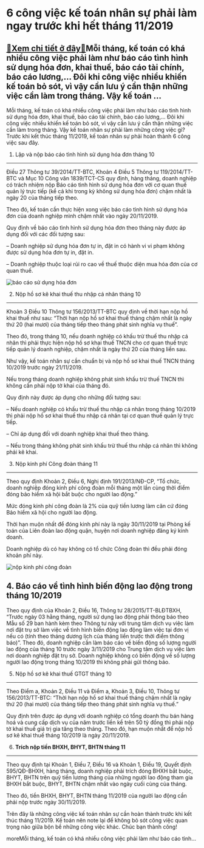 6 công việc kế toán nhân sự phải làm ngay trước khi hết tháng 11/2019
=====================================================================

[:gift:Xem chi tiết ở đây:gift:](https://hddtvn.com/6-cong-viec-ke-toan-nhan-su-phai-lam-ngay-truoc-khi-het-thang-11-2019/)Mỗi tháng, kế toán có khá nhiều công việc phải làm như báo cáo tình hình sử dụng hóa đơn, khai thuế, báo cáo tài chính, báo cáo lương,… Đôi khi công việc nhiều khiến kế toán bỏ sót, vì vậy cần lưu ý cẩn thận những việc cần làm trong tháng. Vậy kế toán …
-------------------------------------------------------------------------------------------------------------------------------------------------------------------------------------------------------------------------------------------------------------

Mỗi tháng, kế toán có khá nhiều công việc phải làm như báo cáo tình hình sử dụng hóa đơn, khai thuế, báo cáo tài chính, báo cáo lương,… Đôi khi công việc nhiều khiến kế toán bỏ sót, vì vậy cần lưu ý cẩn thận những việc cần làm trong tháng. Vậy kế toán nhân sự phải làm những công việc gì? Trước khi kết thúc tháng 11/2019, kế toán nhân sự phải hoàn thành 6 công việc sau đây.


1. Lập và nộp báo cáo tình hình sử dụng hóa đơn tháng 10
--------------------------------------------------------


Điều 27 Thông tư 39/2014/TT-BTC, Khoản 4 Điều 5 Thông tư 119/2014/TT-BTC và Mục 10 Công văn 1839/TCT-CS quy định, hàng tháng, doanh nghiệp có trách nhiệm nộp Báo cáo tình hình sử dụng hóa đơn với cơ quan thuế quản lý trực tiếp (kể cả khi trong kỳ không sử dụng hóa đơn) chậm nhất là ngày 20 của tháng tiếp theo.


Theo đó, kế toán cần thực hiện xong việc báo cáo tình hình sử dụng hóa đơn của doanh nghiệp mình chậm nhất vào ngày 20/11/2019.


Quy định về báo cáo tình hình sử dụng hóa đơn theo tháng này được áp dụng đối với các đối tượng sau:


– Doanh nghiệp sử dụng hóa đơn tự in, đặt in có hành vi vi phạm không được sử dụng hóa đơn tự in, đặt in.


– Doanh nghiệp thuộc loại rủi ro cao về thuế thuộc diện mua hóa đơn của cơ quan thuế.


![báo cáo sử dụng hóa đơn](https://hddtvn.com/wp-content/uploads/2021/01/095908447.jpg)


2. Nộp hồ sơ kê khai thuế thu nhập cá nhân tháng 10
---------------------------------------------------


Khoản 3 Điều 10 Thông tư 156/2013/TT-BTC quy định về thời hạn nộp hồ khai thuế như sau: “Thời hạn nộp hồ sơ khai thuế tháng chậm nhất là ngày thứ 20 (hai mươi) của tháng tiếp theo tháng phát sinh nghĩa vụ thuế”.


Theo đó, trong tháng 10, nếu doanh nghiệp có khấu trừ thuế thu nhập cá nhân thì phải thực hiện nộp hồ sơ khai thuế TNCN cho cơ quan thuế trực tiếp quản lý doanh nghiệp, chậm nhất là ngày thứ 20 của tháng liền sau.


Như vậy, kế toán nhân sự cần chuẩn bị và nộp hồ sơ khai thuế TNCN tháng 10/2019 trước ngày 21/11/2019.


Nếu trong tháng doanh nghiệp không phát sinh khấu trừ thuế TNCN thì không cần phải nộp tờ khai của tháng đó.


Quy định này được áp dụng cho những đối tượng sau:


– Nếu doanh nghiệp có khấu trừ thuế thu nhập cá nhân trong tháng 10/2019 thì phải nộp hồ sơ khai thuế thu nhập cá nhân tại cơ quan thuế quản lý trực tiếp.


– Chỉ áp dụng đối với doanh nghiệp khai thuế theo tháng.


– Nếu trong tháng không phát sinh khấu trừ thuế thu nhập cá nhân thì không phải kê khai.


3. Nộp kinh phí Công đoàn tháng 11
----------------------------------


Theo quy định Khoản 2, Điều 6, Nghị định 191/2013/NĐ-CP, “Tổ chức, doanh nghiệp đóng kinh phí công đoàn mỗi tháng một lần cùng thời điểm đóng bảo hiểm xã hội bắt buộc cho người lao động.”


Mức đóng kinh phí công đoàn là 2% của quỹ tiền lương làm căn cứ đóng Bảo hiểm xã hội cho người lao động.


Thời hạn muộn nhất để đóng kinh phí này là ngày 30/11/2019 tại Phòng kế toán của Liên đoàn lao động quận, huyện nơi doanh nghiệp đăng ký kinh doanh.


Doanh nghiệp dù có hay không có tổ chức Công đoàn thì đều phải đóng khoản phí này.


![nộp kinh phí công đoàn](https://hddtvn.com/wp-content/uploads/2021/01/Voce-sabe-para-que-serve-a-Auditoria-por-Email_blog-fortes-810x540-1.jpg)


**4. Báo cáo về tình hình biến động lao động trong tháng 10/2019**
------------------------------------------------------------------


Theo quy định của Khoản 2, Điều 16, Thông tư 28/2015/TT-BLĐTBXH, “Trước ngày 03 hằng tháng, người sử dụng lao động phải thông báo theo Mẫu số 29 ban hành kèm theo Thông tư này với trung tâm dịch vụ việc làm nơi đặt trụ sở làm việc về tình hình biến động lao động làm việc tại đơn vị nếu có (tính theo tháng dương lịch của tháng liền trước thời điểm thông báo)”.
Theo đó, doanh nghiệp cần làm báo cáo về biến động số lượng người lao động của tháng 10 trước ngày 3/11/2019 cho Trung tâm dịch vụ việc làm nơi doanh nghiệp đặt trụ sở. Doanh nghiệp không có biến động về số lượng người lao động trong tháng 10/2019 thì không phải gửi thông báo.


5. Nộp hồ sơ kê khai thuế GTGT tháng 10
---------------------------------------


Theo Điểm a, Khoản 2, Điều 11 và Điểm a, Khoản 3, Điều 10, Thông tư 156/2013/TT-BTC: “Thời hạn nộp hồ sơ khai thuế tháng chậm nhất là ngày thứ 20 (hai mươi) của tháng tiếp theo tháng phát sinh nghĩa vụ thuế.”


Quy định trên được áp dụng với doanh nghiệp có tổng doanh thu bán hàng hoá và cung cấp dịch vụ của năm trước liền kề trên 50 tỷ đồng thì phải nộp tờ khai thuế giá trị gia tăng theo tháng. Theo đó, hạn muộn nhất để nộp hồ sơ kê khai thuế tháng 10/2019 là ngày 20/11/2019.


6. **Trích nộp tiền BHXH, BHYT, BHTN tháng 11**
-----------------------------------------------


Theo quy định tại Khoản 1, Điều 7, Điều 16 và Khoản 1, Điều 19, Quyết định 595/QĐ-BHXH, hàng tháng, doanh nghiệp phải trích đóng BHXH bắt buộc, BHYT, BHTN trên quỹ tiền lương tháng của những người lao động tham gia BHXH bắt buộc, BHYT, BHTN chậm nhất vào ngày cuối cùng của tháng.


Theo đó, tiền BHXH, BHYT, BHTN tháng 11/2019 của người lao động cần phải nộp trước ngày 30/11/2019.


Trên đây là những công việc kế toán nhân sự cần hoàn thành trước khi kết thúc tháng 11/2019. Kế toán nên note lại để không bỏ sót công việc quan trọng nào giữa bộn bề những công việc khác. Chúc bạn thành công!



moreMỗi tháng, kế toán có khá nhiều công việc phải làm như báo cáo tình…

